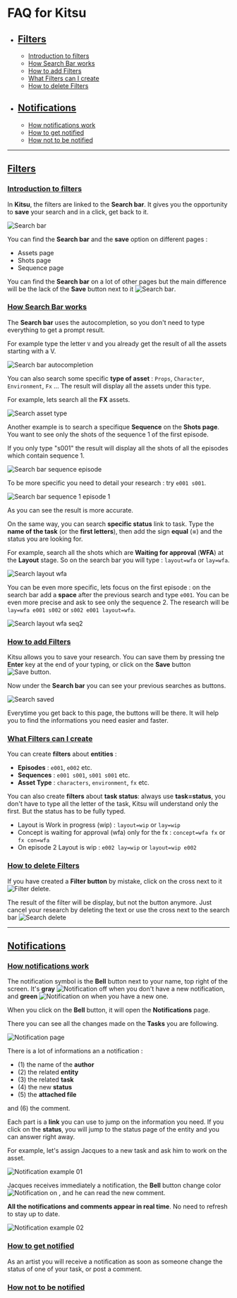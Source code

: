 # FAQ for Kitsu

* ## [Filters](#filters)
	* [Introduction to filters](#introduction-to-filters)
	* [How Search Bar works](#how-search-bar-work)
	* [How to add Filters](#how-to-add-filters)
	* [What Filters can I create](#what-filters-can-i-create)
	* [How to delete Filters](#how-to-delete-filters)
* ## [Notifications](#notifications)
	* [How notifications work](#how-notifications-work)
	* [How to get notified](#how-to-get-notified)
	* [How not to be notified](#how-not-to-be-notified)

-----------------------------------------	
 
## [Filters](#filters) 
### [Introduction to filters](#introduction-to-filters)

In **Kitsu**, the filters are linked to the **Search bar**. It gives you the opportunity to **save** your search and in a click, get back to it.
 
![Search bar](../img/faq/filter_search_bar.png)

You can find the **Search bar** and the **save** option on different pages : 
* Assets page
* Shots page
* Sequence page

You can find the **Search bar** on a lot of other pages but the main difference will be the lack of the **Save** button next to it ![Search bar](../img/faq/filter_save_button.png).

### [How Search Bar works](#how-search-bar-work)

The **Search bar** uses the autocompletion, so you don't need to type everything to get a prompt result.

For example type the letter `V` and you already get the result of all the assets starting with a V.

![Search bar autocompletion](../img/faq/filter_autocompletion.png)

You can also search some specific **type of asset** : `Props`, `Character`, `Environment`, `Fx` ... The result will display all the assets under this type.

For example, lets search all the **FX** assets. 
	
![Search asset type](../img/faq/filter_asset_type.png)

Another example is to search a specifique **Sequence** on the **Shots page**. You want to see only the shots of the sequence 1 of the first episode.

If you only type "s001" the result will display all the shots of all the episodes which contain sequence 1.

![Search bar sequence episode](../img/faq/filter_ep_seq.png)

To be more specific you need to detail your research : try `e001 s001`.

![Search bar sequence 1 episode 1](../img/faq/filter_ep_seq1.png)

As you can see the result is more accurate.

On the same way, you can search **specific status** link to task. Type the **name of the task** (or the **first letters**), then add the sign **equal** (**=**) and the status you are looking for.

For example, search all the shots which are **Waiting for approval** (**WFA**) at the **Layout** stage. So on the search bar you will type : `layout=wfa` or `lay=wfa`.

![Search layout wfa](../img/faq/filter_lay_wfa.png)

You can be even more specific, lets focus on the first episode : on the search bar add a **space** after the previous search and type `e001`. You can be even more precise and ask to see only the sequence 2. The research will be `lay=wfa e001 s002` or `s002 e001 layout=wfa`.

![Search layout wfa seq2](../img/faq/filter_lay_wfa_s002.png)

### [How to add Filters](#how-to-add-filters)

Kitsu allows you to save your research. You can save them by pressing tne **Enter** key at the end of your typing, or click on the **Save** button ![Save button](../img/faq/filter_save_button.png).

Now under the **Search bar** you can see your previous searches as buttons. 

![Search saved](../img/faq/filter_saved.png)

Everytime you get back to this page, the buttons will be there. It will help you to find the informations you need easier and faster.

### [What Filters can I create](#what-filters-can-i-create)

You can create **filters** about **entities** :
* **Episodes** : `e001`, `e002` etc.  
* **Sequences** : `e001 s001`, `s001 s001` etc.
* **Asset Type** : `characters`, `environment`, `fx` etc.

You can also create **filters** about **task status**: always use **task=status**, you don't have to type all the letter of the task, Kitsu will understand only the first. But the status has to be fully typed.
* Layout is Work in progress (wip) : `layout=wip` or `lay=wip`
* Concept is waiting for approval (wfa) only for the fx : `concept=wfa fx` or `fx con=wfa`
* On episode 2 Layout is wip : `e002 lay=wip` or `layout=wip e002`


### [How to delete Filters](#how-to-delete-filters)

If you have created a **Filter button** by mistake, click on the cross next to it ![Filter delete](../img/faq/filter_delete.png).

The result of the filter will be display, but not the button anymore. Just cancel your research by deleting the text or use the cross next to the search bar ![Search delete](../img/faq/filter_cross_delete.png)

-----------------------------------------

## [Notifications](#notification)

### [How notifications work](#how-notifications-work)

The notification symbol is the **Bell** button next to your name, top right of the screen.
It's **gray** ![Notification off](../img/faq/notification_icon_off.png) when you don't have a new notification, and **green** ![Notification on](../img/faq/notification_icon_on.png) when you have a new one.

When you click on the **Bell** button, it will open the **Notifications** page.

There you can see all the changes made on the **Tasks** you are following. 

![Notification page](../img/faq/notification_page.png)

There is a lot of informations an a notification : 
* (1) the name of the **author**
* (2) the related **entity**
* (3) the related **task**
* (4) the new **status**
* (5) the **attached file**

and (6) the comment.

Each part is a **link** you can use to jump on the information you need. If you click on the **status**, you will jump to the status page of the entity and you can answer right away.

For example, let's assign Jacques to a new task and ask him to work on the asset.

![Notification example 01](../img/faq/notification_example01.png)

Jacques receives immediately a notification, the **Bell** button change color ![Notification on](../img/faq/notification_icon_on.png) , and he can read the new comment.

**All the notifications and comments appear in real time**. No need to refresh to stay up to date.

![Notification example 02](../img/faq/notification_example02.png)

### [How to get notified](#how-to-get-notified)

As an artist you will receive a notification as soon as someone change the status of one of your task, or post a comment.

### [How not to be notified](#how-not-to-be-notified)